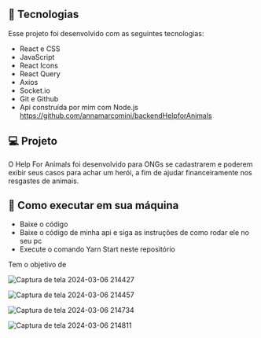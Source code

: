 ## 🚀 Tecnologias

Esse projeto foi desenvolvido com as seguintes tecnologias:

- React e CSS
- JavaScript
- React Icons
- React Query
- Axios
- Socket.io
- Git e Github
- Api construída por mim com Node.js https://github.com/annamarcomini/backendHelpforAnimals

## 💻 Projeto

O Help For Animals foi desenvolvido para ONGs se cadastrarem e poderem exibir seus casos para achar um herói, a fim de ajudar financeiramente nos resgastes de animais.

## 🔖 Como executar em sua máquina
- Baixe o código
- Baixe o código de minha api e siga as instruções de como rodar ele no seu pc
- Execute o comando Yarn Start neste repositório

Tem o objetivo de

![Captura de tela 2024-03-06 214427](https://github.com/annamarcomini/HelpForAnimals/assets/116853315/8e70af6b-917a-4017-bc0e-e9a6c8c2a44a)

![Captura de tela 2024-03-06 214457](https://github.com/annamarcomini/HelpForAnimals/assets/116853315/e1a763a3-2bc0-48ad-b805-d1446c780e7c)

![Captura de tela 2024-03-06 214734](https://github.com/annamarcomini/HelpForAnimals/assets/116853315/f89e9dc8-c48e-43e6-aef1-9843e4597ce9)

![Captura de tela 2024-03-06 214811](https://github.com/annamarcomini/HelpForAnimals/assets/116853315/5424f816-acbe-44f2-84ac-c24b60f0ebd1)
